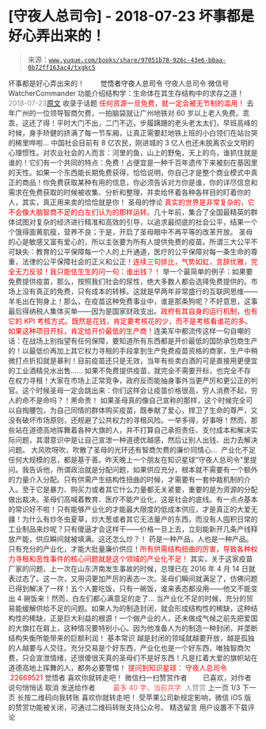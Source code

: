 # [守夜人总司令] - 2018-07-23 坏事都是好心弄出来的！

> 来源：[`www.yuque.com/books/share/97051b78-926c-43e6-b0aa-0b72ff163ac4/txgkc5`](https://www.yuque.com/books/share/97051b78-926c-43e6-b0aa-0b72ff163ac4/txgkc5)

<ne-p id="520f42f3293818f927861ebbd5b15da4_p_0" data-lake-id="520f42f3293818f927861ebbd5b15da4_p_0"><ne-text id="u8ca95c5a" style="color: rgb(51, 51, 51);">坏事都是好心弄出来的！</ne-text></ne-p> <ne-p id="4873abe35dc624e015818df299c7e5a4" data-lake-id="4873abe35dc624e015818df299c7e5a4"><ne-text id="u1d65ca4e" ne-fontsize="12" style="color: rgb(255, 255, 255);">原创</ne-text><ne-text id="u9395b539" ne-fontsize="14">觉悟者</ne-text><ne-text id="u67d78fc8" ne-fontsize="14">守夜人总司令</ne-text></ne-p> <ne-p id="d5a0eca840fec95874c11d979587266f" data-lake-id="d5a0eca840fec95874c11d979587266f"><ne-text id="uedb6cae5" ne-fontsize="14" ne-bold="true" style="color: rgb(51, 51, 51);">守夜人总司令</ne-text></ne-p> <ne-p id="1839cab03b4346cd16afb323c912c2c0" data-lake-id="1839cab03b4346cd16afb323c912c2c0"><ne-text id="u601ca384" ne-fontsize="14" style="color: rgb(51, 51, 51);">微信号</ne-text><ne-text id="u728c1b91" ne-fontsize="14" style="color: rgb(51, 51, 51);">WatcherCommander</ne-text></ne-p> <ne-p id="7e75e109a518dee1eebb50c68ee6f543" data-lake-id="7e75e109a518dee1eebb50c68ee6f543"><ne-text id="u023ddfc0" ne-fontsize="14" style="color: rgb(51, 51, 51);">功能介绍</ne-text><ne-text id="u6136aaf6" ne-fontsize="14" style="color: rgb(51, 51, 51);">结构学：生命体在其生存结构中的求存之道！</ne-text></ne-p> <ne-p id="0266da62ba420325215f65165552e203" data-lake-id="0266da62ba420325215f65165552e203"><ne-text id="u736e8b83" style="color: rgb(140, 140, 140);">2018-07-23</ne-text>[<ne-text id="uf4364793" ne-fontsize="14">原文</ne-text>](https://mp.weixin.qq.com/s?__biz=MzAxNDk1NjI2Mw==&mid=2247483811&idx=1&sn=8b51b14a45cda558ec38b6706b4afd6b&chksm=9b8a222bacfdab3d11f7774750c5a694c2eff499ffbd73613844993c3eb1474c4b186116e7f3&scene=27#wechat_redirect&cpage=514)</ne-p> <ne-p id="959edee9a2a54ee43598f9fe7ff49804" data-lake-id="959edee9a2a54ee43598f9fe7ff49804"><ne-text id="ubac9adf5" style="color: rgb(51, 51, 51);">收录于话题</ne-text></ne-p> <ne-p id="4920286b2abbeda28d9a3d605dafbb27" data-lake-id="4920286b2abbeda28d9a3d605dafbb27"><ne-text id="uccc5bf5b" ne-fontsize="12" style="color: rgb(255, 0, 0);">任何资源一旦免费，就一定会被无节制的滥用！</ne-text></ne-p> <ne-p id="82adfa35cd97608e2f4934db178ada65" data-lake-id="82adfa35cd97608e2f4934db178ada65"><ne-text id="u26a80220" style="color: rgb(51, 51, 51);">去年广州的一位领导智商欠费，一拍脑袋就让广州地铁对 60 岁以上老人免费。乖乖，这还了得！平时大门不出，二门不迈，步履蹒跚的老头老太太们，早班高峰的时候，身手矫健的挤满了每一节车厢，让真正需要赶地铁上班的小白领们在站台哭的稀里哗啦…</ne-text></ne-p> <ne-p id="71bdc017dcdc0ae82587f5b8ead0dc8c" data-lake-id="71bdc017dcdc0ae82587f5b8ead0dc8c"><ne-text id="ud464c51d" style="color: rgb(51, 51, 51);">中国社会目前有 8 亿农民，刚进城的 3 亿人也还未脱离农业文明的心理惯性。对农业社会的人而言：河里的鱼，山上的野兔，天上的鸟，谁抓住就是谁的！它们有一个共同的特点：免费！占便宜是一种千百年遗传下来被刻在基因里的天性。</ne-text><ne-text id="u5497c633" ne-bold="true" style="color: rgb(51, 51, 51);">如果一个东西能长期免费获得，恰恰说明，你自己才是整个商业模式中真正的商品！</ne-text><ne-text id="u42dc5a74" style="color: rgb(51, 51, 51);">你免费获取某种有用的信息，你必须告诉对方你是谁，你的详尽信息和需求在免费获取的时候被收集、分析和整理，并卖给怀着各种各样目的盯着你的人，其实，真正用来卖的恰恰就是你！</ne-text></ne-p> <ne-p id="3eb013db7369e9bae0eac4dfcc351d68" data-lake-id="3eb013db7369e9bae0eac4dfcc351d68"><ne-text id="uee23cbc9" ne-bold="true" style="color: rgb(51, 51, 51);">圣母的悖论</ne-text></ne-p> <ne-p id="a9bebc1eca167d8adf136a0b4f243087" data-lake-id="a9bebc1eca167d8adf136a0b4f243087"><ne-text id="udb585845" style="color: rgb(255, 0, 0);">真实的世界是非常复杂的，它不会像大脑智商不足的白左们认为的那样运转。</ne-text><ne-text id="u9196aa01" style="color: rgb(51, 51, 51);">几十年前，集合了全国最精英的群体试图对复杂的经济进行精准和高效的引导，以追求最彻底的社会公平，结果一个个饿得面黄肌瘦，营养不良；于是，开启了圣母眼中不再平等的改革开放。</ne-text></ne-p> <ne-p id="9f1a29341941167a09c26c79d4ca53c2" data-lake-id="9f1a29341941167a09c26c79d4ca53c2"><ne-text id="uc25511a1" style="color: rgb(51, 51, 51);">圣母的心是敏感又富有爱心的，所以主张要为所有人提供免费的疫苗。所谓三大公平不可缺失：教育的公平保障每一个人的上升通道，医疗的公平保障对每一条生命的尊重，法律的公平保障社会的正义和公正！</ne-text><ne-text id="uc33e642c" style="color: rgb(255, 0, 0);">连续三句排比，气势如虹，言辞优雅，完全无力反驳！我只能怯生生的问一句：谁出钱？！</ne-text></ne-p> <ne-p id="5d540b5c382db6a64163c5c8a9b7c637" data-lake-id="5d540b5c382db6a64163c5c8a9b7c637"><ne-text id="u66313e9a" style="color: rgb(51, 51, 51);">举一个最简单的例子：如果要免费提供疫苗，那么，按照我们社会的尿性，绝大多数人都会选择免费提供的。</ne-text><ne-text id="u707ba24f" ne-bold="true" style="color: rgb(51, 51, 51);">市场上没有真正的免费，只有成本的转移。</ne-text><ne-text id="u55fa0436" style="color: rgb(51, 51, 51);">这就是早两年非常盛行的互联网思维——羊毛出在狗身上！那么，在疫苗这种免费事业中，谁是那条狗呢？不好意思，这事最后得纳税人集体买单——因为是国家财政支出。</ne-text><ne-text id="u21473d11" style="color: rgb(255, 0, 0);">政府有其自身的运行机制，也有它的 KPI 考核方式。既然是花钱，肯定要考核花的少，而不是考核看谁花的多。如果这种项目开标，肯定给开价最低的生产商！</ne-text><ne-text id="u87cb3a15" style="color: rgb(51, 51, 51);">连美军中都流传这样一句自嘲的话：在战场上别指望有任何保障，要知道所有东西都是开价最低的国防承包商生产的！以最低价再加上其它权力寻租的手段拿到生产免费疫苗资格的商家，生产中稍微打点折扣就是暴利！目前疫苗还只是无效，当年有些卖白酒的可是直接用更便宜的工业酒精兑水出售……</ne-text></ne-p> <ne-p id="0319cf55880a2c80479f75cd7266bf6a" data-lake-id="0319cf55880a2c80479f75cd7266bf6a"><ne-text id="u48bd5095" ne-bold="true" style="color: rgb(51, 51, 51);">如果不免费提供疫苗，就完全不需要开标，也完全不存在权力寻租！大家在市场上正常竞争，政府反而能抽身事外当更严厉和更公正的判官。</ne-text><ne-text id="ub6495d5f" style="color: rgb(51, 51, 51);">这个时候圣母一定会跳出来：你们这样会让疫苗价格很高，穷人消费不起，穷人的命不是命吗？！黑命贵！</ne-text></ne-p> <ne-p id="e96f31935326711233e23a9e21a6f0c9" data-lake-id="e96f31935326711233e23a9e21a6f0c9"><ne-text id="u9cbee62d" ne-bold="true" style="color: rgb(51, 51, 51);">如果圣母真的像自己宣称的那样，这个时候完全可以自掏腰包，为自己同情的群体购买疫苗，既奉献了爱心，捍卫了生命的尊严，又没有破坏市场原则，还规避了公共权力的寻租风险。一举多得，好事呀！</ne-text><ne-text id="uc3a87a43" style="color: rgb(51, 51, 51);">然而，那些站在道德高地挥舞着各种大旗的人，并不打算自己承担责任、支付成本和解决实际问题，其潜意识中是让自己宣泄一种道德优越感，然后让别人出钱、出力去解决问题。</ne-text></ne-p> <ne-p id="e99b5bf6fc46aeaf75bcfa3ed40a3fb0" data-lake-id="e99b5bf6fc46aeaf75bcfa3ed40a3fb0"><ne-text id="uff1d67bf" style="color: rgb(51, 51, 51);">大风吹呀吹，吹散了圣母的光环还有智商欠费的廉价同情心… </ne-text></ne-p> <ne-p id="93c9a65925f60c07fedf33b7ce4b58f3" data-lake-id="93c9a65925f60c07fedf33b7ce4b58f3"><ne-text id="ucace0955" ne-bold="true" style="color: rgb(51, 51, 51);">产业化不足</ne-text></ne-p> <ne-p id="fbc956e1a6b7840f9544de82442e92d1" data-lake-id="fbc956e1a6b7840f9544de82442e92d1"><ne-text id="ub0dd5b48" ne-bold="true" style="color: rgb(51, 51, 51);">任何大规模的恶，都是基于善。</ne-text><ne-text id="uef2972a1" style="color: rgb(51, 51, 51);">昨天晚上一个朋友在知识星球“守夜人总司令”里提问。我告诉他，所谓政治就是分配问题，如果供应充分，根本就不需要有一个额外的力量介入分配。只有供需产生结构性扭曲的时候，才需要有一套仲裁机制的介入。至于它是暴力、购买力或者其它什么力量都无关紧要，重要的是为资源的分配做出裁决。圣母们高喊着教育、医疗不能产业化，这是社会的底线。有一点点基本的常识好不啦！</ne-text><ne-text id="u67455a34" ne-bold="true" style="color: rgb(51, 51, 51);">只有能够产业化的才能最大限度的低成本供应，才是真正的大爱无疆！</ne-text><ne-text id="ud8c62585" style="color: rgb(51, 51, 51);">为什么有炒冬虫夏草，炒大葱或者其它无法量产的东西，而没有人囤积日常的工业制品来炒呢？只有傻逼才会这样干——价格一旦上去，立刻能新开几条产线释放产能，供应瞬间就被填满。这还怎么炒？！</ne-text></ne-p> <ne-p id="f4c44cad59757133876e322304b4e71b" data-lake-id="f4c44cad59757133876e322304b4e71b"><ne-text id="u5f9e077b" ne-bold="true" style="color: rgb(51, 51, 51);">药是一种产品，人也是一种产品。只有充分的产业化，才能大批量廉价供应</ne-text><ne-text id="u665bfc54" style="color: rgb(51, 51, 51);">！</ne-text><ne-text id="ue18d6478" style="color: rgb(255, 0, 0);">所有供需结构扭曲的厉害，导致各种权力寻租和恶性事件的核心问题就是这个领域的产业化不足！</ne-text></ne-p>  <ne-p id="fb6e7aef75caab0dc50f88e2d6f98b50" data-lake-id="fb6e7aef75caab0dc50f88e2d6f98b50"><ne-card data-card-name="image" data-card-type="inline" id="plHmf" data-event-boundary="card" style="color: rgb(51, 51, 51);"><ne-p id="083519a1e3eb285d6036fc941c6a39d7" data-lake-id="083519a1e3eb285d6036fc941c6a39d7"><ne-text id="uc668d210" style="color: rgb(51, 51, 51);">其实，关于这家疫苗厂家的问题，上一次在山东济南发生事故的时候，总理已在 2016 年 4 月 14 日就表过态了。这一次，又用词更加严厉的表态一次。圣母们瞬间就满足了，仿佛问题已得到解决了一样！</ne-text><ne-text id="u565a2757" ne-bold="true" style="color: rgb(51, 51, 51);">五个人要吃饭，只有一碗饭，谁来表态都没用——他又不能变出 4 碗饭来！然而，白左们都心满意足的走了…</ne-text></ne-p> <ne-p id="e995eb1c041c2696700ff1cf2ee91f8b" data-lake-id="e995eb1c041c2696700ff1cf2ee91f8b"><ne-text id="u030f5997" ne-bold="true" style="color: rgb(51, 51, 51);">当产业化不足的时候，充分的贸易能缓解供给不足的问题。</ne-text><ne-text id="ue750a21a" style="color: rgb(51, 51, 51);">如果人为的制造封闭，就会形成结构性的稀缺，</ne-text><ne-text id="ud932fe23" ne-bold="true" style="color: rgb(51, 51, 51);">这种结构性的稀缺，正是巨大利益的根源！</ne-text><ne-text id="u1f11f499" style="color: rgb(51, 51, 51);">一个做产业的人，还未做成气候之前先把爱国的大旗扛在肩上，这种情况要特别小心。因为他准备人为的制造一种封闭，并垄断结构失衡所能带来的巨额利润！</ne-text></ne-p> <ne-p id="e62ed4cb0f01fa8f14585556ecd73586" data-lake-id="e62ed4cb0f01fa8f14585556ecd73586"><ne-text id="u3060ecfd" ne-bold="true" style="color: rgb(51, 51, 51);">基本常识</ne-text></ne-p> <ne-p id="b993a628cb6cb15287463a42278cdddd" data-lake-id="b993a628cb6cb15287463a42278cdddd"><ne-text id="ua9276ef9" ne-bold="true" style="color: rgb(51, 51, 51);">越是封闭的领域就越要开放，越是孤独的人越要与人交往。充分交易是个好东西，产业化也是一个好东西，唯独智商欠费，只会宣泄情绪，还很傻很天真的圣母们不是好东西！凡是扛着大爱的旗帜站在道德高地上挥舞的人，都务必要警惕！</ne-text></ne-p> <ne-p id="1b04b5f954550f98277ad55e81e0e328" data-lake-id="1b04b5f954550f98277ad55e81e0e328" ne-alignment="center"><ne-text id="u16f2170e" ne-bold="true" style="color: rgb(255, 0, 0);">提问到知识星球： 守夜人总司令   22669521</ne-text></ne-p>  <ne-p id="24ffe14b9721d4fbf3e3a76af5364f9a" data-lake-id="24ffe14b9721d4fbf3e3a76af5364f9a"><ne-card data-card-name="image" data-card-type="inline" id="cgRli" data-event-boundary="card" style="color: rgb(51, 51, 51);"><ne-p id="8cd731c00eac7106c135db9a7d15fffc" data-lake-id="8cd731c00eac7106c135db9a7d15fffc"><ne-text id="u49ca836a" style="color: rgb(51, 51, 51);">觉悟者</ne-text></ne-p> <ne-p id="59b9428d9057ea83d9b965b5fcdbcdcb" data-lake-id="59b9428d9057ea83d9b965b5fcdbcdcb"><ne-text id="ud1ff3ac7" style="color: rgb(51, 51, 51);">喜欢你就转走吧！</ne-text></ne-p> <ne-p id="1d73bc1e4de9a02318316ebccb9219ed" data-lake-id="1d73bc1e4de9a02318316ebccb9219ed"><ne-text id="ue3b51448" ne-bold="true" style="color: rgb(51, 51, 51);">微信扫一扫赞赏作者</ne-text><ne-text id="ufa9101e7" ne-bold="true" style="color: rgb(255, 255, 255);">赞赏</ne-text></ne-p> <ne-p id="52b62ddb4257df9f793e8720d75ac1ec" data-lake-id="52b62ddb4257df9f793e8720d75ac1ec"><ne-text id="u206df242" style="color: rgb(51, 51, 51);">已喜欢，</ne-text><ne-text id="ubeae980b">对作者说句悄悄话</ne-text></ne-p> <ne-p id="51a15ea24a36cc981ac3281d376b94d7" data-lake-id="51a15ea24a36cc981ac3281d376b94d7"><ne-text id="uec99feb9" style="color: rgb(51, 51, 51);">取消</ne-text></ne-p> <ne-p id="1c547e3eac0e28ea3ee93298475ac39b" data-lake-id="1c547e3eac0e28ea3ee93298475ac39b"><ne-text id="ueb48315d" ne-fontsize="14" ne-bold="true" style="color: rgb(51, 51, 51);">发送给作者</ne-text></ne-p> <ne-p id="a7b03ff04cc9210cd150d3214f74380b" data-lake-id="a7b03ff04cc9210cd150d3214f74380b"><ne-text id="ub79201ff" ne-bold="true" style="color: rgb(255, 255, 255);">发送</ne-text></ne-p> <ne-p id="3593c37478e19bacd5fbbe1c36f3d9a8" data-lake-id="3593c37478e19bacd5fbbe1c36f3d9a8"><ne-text id="ub8aa3b97" ne-fontsize="13" style="color: rgb(250, 81, 81);">最多 40 字，当前共字</ne-text></ne-p> <ne-p id="0aec8d89f6f8f80710f3a0c4229043bb" data-lake-id="0aec8d89f6f8f80710f3a0c4229043bb"><ne-text id="ud5e4c161" style="color: rgb(136, 136, 136);"> 人赞赏</ne-text></ne-p> <ne-p id="a75fabe24ef14319b0785a50ab46a8e0" data-lake-id="a75fabe24ef14319b0785a50ab46a8e0"><ne-text id="u4f2f1fd5" style="color: rgb(51, 51, 51);">上一页</ne-text> <ne-text id="u5ad6aa63">1</ne-text><ne-text id="u65d6e596" style="color: rgb(51, 51, 51);">/3 下一页</ne-text></ne-p> <ne-p id="a80881f244fcec222ab2784c6abe5cd2" data-lake-id="a80881f244fcec222ab2784c6abe5cd2"><ne-text id="u2fe937d6" style="color: rgb(51, 51, 51);">长按二维码向我转账</ne-text></ne-p> <ne-p id="057ee4f3734af451ee5a77b1135a6f65" data-lake-id="057ee4f3734af451ee5a77b1135a6f65"><ne-text id="u9e065d16" style="color: rgb(51, 51, 51);">喜欢你就转走吧！</ne-text></ne-p> <ne-p id="1f766b9e9ef82629e25ee6af0ff78766" data-lake-id="1f766b9e9ef82629e25ee6af0ff78766"><ne-text id="u38416800" style="color: rgb(51, 51, 51);">受苹果公司新规定影响，微信 iOS 版的赞赏功能被关闭，可通过二维码转账支持公众号。</ne-text></ne-p> <ne-h3 id="c2I4g" data-lake-id="c2I4g"><ne-heading-ext><ne-heading-anchor></ne-heading-anchor><ne-heading-fold></ne-heading-fold></ne-heading-ext><ne-heading-content><ne-text id="u13d741f5" ne-fontsize="16" style="color: rgb(51, 51, 51);">精选留言</ne-text></ne-heading-content></ne-h3> <ne-p id="a64b1b428f507a3f18824fd403f6bb13" data-lake-id="a64b1b428f507a3f18824fd403f6bb13"><ne-text id="ud2e8f00f" style="color: rgb(51, 51, 51);">用户设置不下载评论</ne-text></ne-p></ne-card></ne-p></ne-card></ne-p>